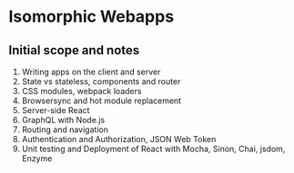 # Isomorphic Webapps

## Initial scope and notes

1. Writing apps on the client and server
2. State vs stateless, components and router
3. CSS modules, webpack loaders
4. Browsersync and hot module replacement
5. Server-side React
6. GraphQL with Node.js
7. Routing and navigation
8. Authentication and Authorization, JSON Web Token
9. Unit testing and Deployment of React with Mocha, Sinon, Chai, jsdom, Enzyme
